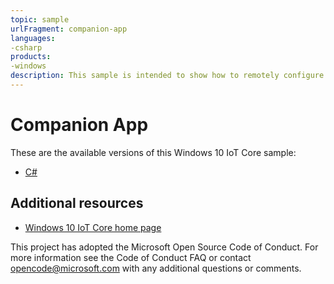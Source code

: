 ```yaml
--- 
topic: sample
urlFragment: companion-app
languages:
-csharp
products:
-windows
description: This sample is intended to show how to remotely configure an IotCore device when it is not attached to a network.
---
```


# Companion App

These are the available versions of this Windows 10 IoT Core sample:

*	[C#](./CS/README.md)

## Additional resources
* [Windows 10 IoT Core home page](https://developer.microsoft.com/en-us/windows/iot/)

This project has adopted the Microsoft Open Source Code of Conduct. For more information see the Code of Conduct FAQ or contact <opencode@microsoft.com> with any additional questions or comments.
